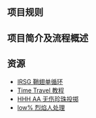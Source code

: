 ## 项目规则

## 项目简介及流程概述

## 资源

- [IRSG 鞘翅单循环](https://www.bilibili.com/video/BV1gF411W7x4)
- [Time Travel 教程](https://www.bilibili.com/video/BV11d4y1S7Mx)
- [HHH AA 无伤珍珠投掷](https://www.bilibili.com/video/BV1nF411V7Lr)
- [low% 烈焰人处理](BV1dS4y1A7N5)
